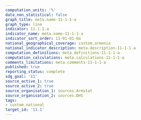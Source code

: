 ```yaml
---
computation_units: '%'
data_non_statistical: false
graph_title: meta.name-11-1-1-a
graph_type: line
indicator: 11.1.1.a
indicator_name: meta.name-11-1-1-a
indicator_sort_order: 11-01-01-0a
national_geographical_coverage: custom.armenia
national_indicator_description: meta.description-11-1-1-a
computation_definitions: meta.definitions-11-1-1-a
computation_calculations: meta.calculations-11-1-1-a
comments_limitations: meta.comments-11-1-1-a
published: true
reporting_status: complete
sdg_goal: '11'
source_active_1: true
source_active_2: true
source_organisation_1: sources.Armstat
source_organisation_2: sources.DHS
tags:
- custom.national
target_id: '11.1'
---
```

